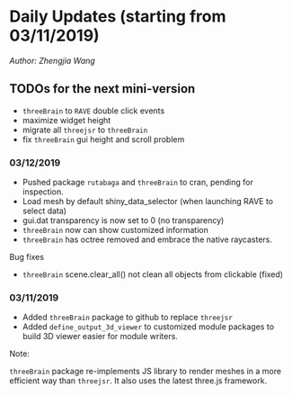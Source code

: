 # Daily Updates (starting from 03/11/2019)

*Author: Zhengjia Wang*

## TODOs for the next mini-version

* `threeBrain` to `RAVE` double click events
* maximize widget height
* migrate all `threejsr` to `threeBrain`
* fix `threeBrain` gui height and scroll problem



### 03/12/2019

* Pushed package `rutabaga` and `threeBrain` to cran, pending for inspection.
* Load mesh by default shiny_data_selector (when launching RAVE to select data)
* gui.dat transparency is now set to 0 (no transparency)
* `threeBrain` now can show customized information
* `threeBrain` has octree removed and embrace the native raycasters. 

Bug fixes

* `threeBrain` scene.clear_all() not clean all objects from clickable (fixed)


### 03/11/2019

* Added `threeBrain` package to github to replace `threejsr`
* Added `define_output_3d_viewer` to customized module packages to build 3D viewer easier for module writers.

Note:

`threeBrain` package re-implements JS library to render meshes in a more efficient 
way than `threejsr`. It also uses the latest three.js framework. 
